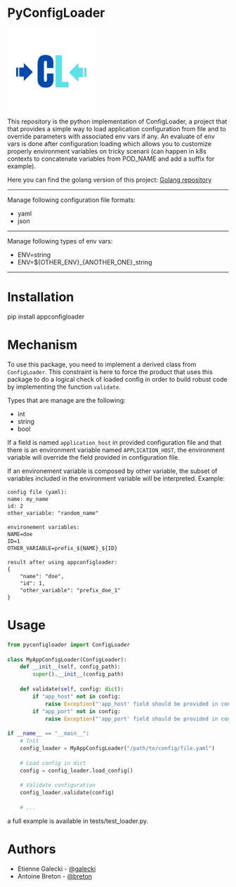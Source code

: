 # PyConfigLoader
<img src="./assets/CL.png" alt="Texte alternatif" width="200"/>
<br/>
This repository is the python implementation of ConfigLoader, a project that that provides a simple way to load application configuration from file and to override parameters with associated env vars if any.
An evaluate of env vars is done after configuration loading which allows you to customize properly environment variables on tricky scenarii (can happen in k8s contexts to concatenate variables from POD_NAME and add a suffix for example).

Here you can find the golang version of this project: [Golang repository](https://github.com/bxgstudio/goconfigloader)

---

Manage following configuration file formats: 
- yaml
- json

---

Manage following types of env vars:
- ENV=string
- ENV=${OTHER_ENV}_{ANOTHER_ONE}_string

---

# Installation

pip install appconfigloader

# Mechanism

To use this package, you need to implement a derived class from ``ConfigLoader``. This constraint is here to force the product that uses this package to do a logical check of loaded config in order to build robust code by implementing the function ``validate``.

Types that are manage are the following:
- int
- string
- bool

If a field is named ``application_host`` in provided configuration file and that there is an environment variable named ``APPLICATION_HOST``, the environment variable will override the field provided in configuration file.

If an environement variable is composed by other variable, the subset of variables included in the environment variable will be interpreted. Example:
```
config file (yaml):
name: my_name
id: 2
other_variable: "random_name"

environement variables:
NAME=doe
ID=1
OTHER_VARIABLE=prefix_${NAME}_${ID}

result after using appconfigloader:
{
    "name": "doe",
    "id": 1,
    "other_variable": "prefix_doe_1"
}
```

# Usage

```python
from pyconfigloader import ConfigLoader

class MyAppConfigLoader(ConfigLoader):
    def __init__(self, config_path):
        super().__init__(config_path)

    def validate(self, config: dict):
        if "app_host" not in config:
            raise Exception("'app_host' field should be provided in config")
        if "app_port" not in config:
            raise Exception("'app_port' field should be provided in config")

if __name__ == "__main__":
    # Init
    config_loader = MyAppConfigLoader("/path/to/config/file.yaml")

    # Load config in dict
    config = config_loader.load_config()

    # Validate configuration
    config_loader.validate(config)

    # ...
```

a full example is available in tests/test_loader.py.

# Authors

- Etienne Galecki - [@galecki](https://github.com/egck)
- Antoine Breton - [@breton](https://github.com/antbreton)